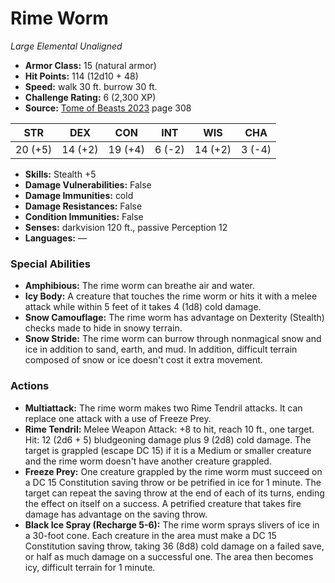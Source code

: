 # Rime Worm

*Large* *Elemental* *Unaligned*

- **Armor Class:** 15 (natural armor)
- **Hit Points:** 114 (12d10 + 48)
- **Speed:** walk 30 ft. burrow 30 ft.
- **Challenge Rating:** 6 (2,300 XP)
- **Source:** [Tome of Beasts 2023](https://koboldpress.com/kpstore/product/tome-of-beasts-1-2023-edition/) page 308

| STR | DEX | CON | INT | WIS | CHA |
| --- | --- | --- | --- | --- | --- |
| 20 (+5) | 14 (+2) | 19 (+4) | 6 (-2) | 14 (+2) | 3 (-4) |

- **Skills:** Stealth +5
- **Damage Vulnerabilities:** False
- **Damage Immunities:** cold
- **Damage Resistances:** False
- **Condition Immunities:** False
- **Senses:** darkvision 120 ft., passive Perception 12
- **Languages:** —

### Special Abilities

- **Amphibious:** The rime worm can breathe air and water.
- **Icy Body:** A creature that touches the rime worm or hits it with a melee attack while within 5 feet of it takes 4 (1d8) cold damage.
- **Snow Camouflage:** The rime worm has advantage on Dexterity (Stealth) checks made to hide in snowy terrain.
- **Snow Stride:** The rime worm can burrow through nonmagical snow and ice in addition to sand, earth, and mud. In addition, difficult terrain composed of snow or ice doesn't cost it extra movement.

### Actions

- **Multiattack:** The rime worm makes two Rime Tendril attacks. It can replace one attack with a use of Freeze Prey.
- **Rime Tendril:** Melee Weapon Attack: +8 to hit, reach 10 ft., one target. Hit: 12 (2d6 + 5) bludgeoning damage plus 9 (2d8) cold damage. The target is grappled (escape DC 15) if it is a Medium or smaller creature and the rime worm doesn't have another creature grappled.
- **Freeze Prey:** One creature grappled by the rime worm must succeed on a DC 15 Constitution saving throw or be petrified in ice for 1 minute. The target can repeat the saving throw at the end of each of its turns, ending the effect on itself on a success. A petrified creature that takes fire damage has advantage on the saving throw.
- **Black Ice Spray (Recharge 5-6):** The rime worm sprays slivers of ice in a 30-foot cone. Each creature in the area must make a DC 15 Constitution saving throw, taking 36 (8d8) cold damage on a failed save, or half as much damage on a successful one. The area then becomes icy, difficult terrain for 1 minute.
